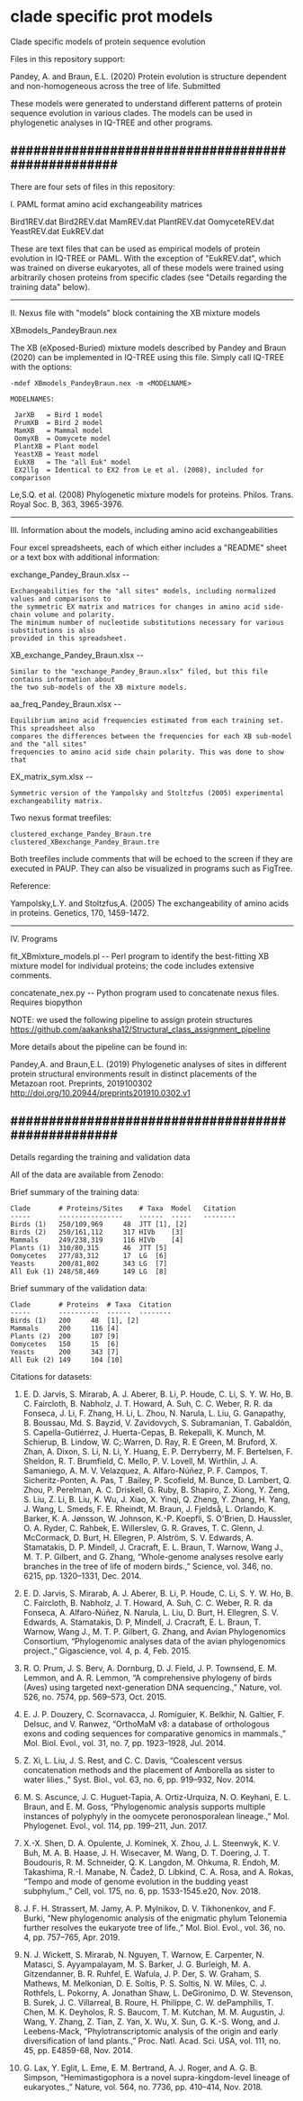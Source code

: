 # clade specific prot models
Clade specific models of protein sequence evolution

Files in this repository support:

Pandey, A. and Braun, E.L. (2020) Protein evolution is structure dependent and non-homogeneous 
across the tree of life. Submitted

These models were generated to understand different patterns of protein sequence evolution
in various clades. The models can be used in phylogenetic analyses in IQ-TREE and other
programs.

##################################################
--------------------------------------------------------------------------------
There are four sets of files in this repository:

I. PAML format amino acid exchangeability matrices

Bird1REV.dat
Bird2REV.dat
MamREV.dat
PlantREV.dat
OomyceteREV.dat
YeastREV.dat
EukREV.dat

These are text files that can be used as empirical models of protein evolution in IQ-TREE or
PAML. With the exception of "EukREV.dat", which was trained on diverse eukaryotes, all of
these models were trained using arbitrarily chosen proteins from specific clades (see "Details 
regarding the training data" below).

--------------------------------------------------------------------------------
II. Nexus file with "models" block containing the XB mixture models

XBmodels_PandeyBraun.nex

The XB (eXposed-Buried) mixture models described by Pandey and Braun (2020) can be implemented
in IQ-TREE using this file. Simply call IQ-TREE with the options:

	-mdef XBmodels_PandeyBraun.nex -m <MODELNAME>
	
	MODELNAMES:

     JarXB   = Bird 1 model
     PrumXB  = Bird 2 model
     MamXB   = Mammal model
     OomyXB  = Oomycete model
     PlantXB = Plant model
     YeastXB = Yeast model
     EukXB   = The "all Euk" model
     EX2llg  = Identical to EX2 from Le et al. (2008), included for comparison
     
Le,S.Q. et al. (2008) Phylogenetic mixture models for proteins. Philos. Trans. Royal Soc. B, 363, 3965-3976.

--------------------------------------------------------------------------------
III. Information about the models, including amino acid exchangeabilities

Four excel spreadsheets, each of which either includes a "README" sheet or a text box with additional information:

exchange_Pandey_Braun.xlsx -- 

	Exchangeabilities for the "all sites" models, including normalized values and comparisons to
	the symmetric EX matrix and matrices for changes in amino acid side-chain volume and polarity.
	The minimum number of nucleotide substitutions necessary for various substitutions is also
	provided in this spreadsheet.

XB_exchange_Pandey_Braun.xlsx --

	Similar to the "exchange_Pandey_Braun.xlsx" filed, but this file contains information about
	the two sub-models of the XB mixture models.

aa_freq_Pandey_Braun.xlsx --

	Equilibrium amino acid frequencies estimated from each training set. This spreadsheet also
	compares the differences between the frequencies for each XB sub-model and the "all sites" 
	frequencies to amino acid side chain polarity. This was done to show that 

EX_matrix_sym.xlsx --

	Symmetric version of the Yampolsky and Stoltzfus (2005) experimental exchangeability matrix.
	
Two nexus format treefiles:

	clustered_exchange_Pandey_Braun.tre
	clustered_XBexchange_Pandey_Braun.tre

Both treefiles include comments that will be echoed to the screen if they are executed in PAUP. They can also be visualized in programs such as FigTree.

Reference:

Yampolsky,L.Y. and Stoltzfus,A. (2005) The exchangeability of amino acids in proteins. Genetics, 170, 1459-1472.

--------------------------------------------------------------------------------
IV. Programs

fit_XBmixture_models.pl --
	Perl program to identify the best-fitting XB mixture model for individual proteins; the code
	includes extensive comments.

concatenate_nex.py --
	Python program used to concatenate nexus files. Requires biopython
	
NOTE: we used the following pipeline to assign protein structures
	https://github.com/aakanksha12/Structural_class_assignment_pipeline
	
More details about the pipeline can be found in:

Pandey,A. and Braun,E.L. (2019) Phylogenetic analyses of sites in different protein structural environments result in distinct placements of the Metazoan root. Preprints, 2019100302 http://doi.org/10.20944/preprints201910.0302.v1

##################################################
--------------------------------------------------------------------------------
Details regarding the training and validation data

All of the data are available from Zenodo:

Brief summary of the training data:
	  
	Clade		# Proteins/Sites	# Taxa	Model	Citation
	-----		----------------	------	-----	--------
	Birds (1)	250/109,969		48	JTT	[1], [2]
	Birds (2)	250/161,112		317	HIVb	[3]
	Mammals		249/238,319		116	HIVb	[4]
	Plants (1)	310/80,315		46	JTT	[5]
	Oomycetes	277/83,312		17	LG	[6]
	Yeasts		200/81,802		343	LG	[7]
	All Euk (1)	248/58,469		149	LG	[8]
	     
Brief summary of the validation data:
	  
	Clade		# Proteins	# Taxa	Citation
	-----		----------	------	--------
	Birds (1)	200		48	[1], [2]
	Mammals		200		116	[4]
	Plants (2)	200		107	[9]
	Oomycetes	150		15	[6]
	Yeasts		200		343	[7]
	All Euk (2)	149		104	[10]
     
Citations for datasets:

1. E. D. Jarvis, S. Mirarab, A. J. Aberer, B. Li, P. Houde, C. Li, S. Y. W. Ho, B. C. Faircloth, B. Nabholz, J. T. Howard, A. Suh, C. C. Weber, R. R. da Fonseca, J. Li, F. Zhang, H. Li, L. Zhou, N. Narula, L. Liu, G. Ganapathy, B. Boussau, Md. S. Bayzid, V. Zavidovych, S. Subramanian, T. Gabaldón, S. Capella-Gutiérrez, J. Huerta-Cepas, B. Rekepalli, K. Munch, M. Schierup, B. Lindow, W. C;.Warren, D. Ray, R. E Green, M. Bruford, X. Zhan, A. Dixon, S. Li, N. Li, Y. Huang, E. P. Derryberry, M. F. Bertelsen, F. Sheldon, R. T. Brumfield, C. Mello, P. V. Lovell, M. Wirthlin, J. A. Samaniego, A. M. V. Velazquez, A. Alfaro-Núñez, P. F. Campos, T. Sicheritz-Ponten, A. Pas, T .Bailey, P. Scofield, M. Bunce, D. Lambert, Q. Zhou, P. Perelman, A. C. Driskell, G. Ruby, B. Shapiro, Z. Xiong, Y. Zeng, S. Liu, Z. Li, B. Liu, K. Wu, J. Xiao, X. Yinqi, Q. Zheng, Y. Zhang, H. Yang, J. Wang, L. Smeds, F. E. Rheindt, M. Braun, J. Fjeldså, L. Orlando, K. Barker, K. A. Jønsson, W. Johnson, K.-P. Koepfli, S. O'Brien, D. Haussler, O. A. Ryder, C. Rahbek, E. Willerslev, G. R. Graves, T. C. Glenn, J. McCormack, D. Burt, H. Ellegren, P. Alström, S. V. Edwards, A. Stamatakis, D. P. Mindell, J. Cracraft, E. L. Braun, T. Warnow, Wang J., M. T. P. Gilbert, and G. Zhang, “Whole-genome analyses resolve early branches in the tree of life of modern birds.,” Science, vol. 346, no. 6215, pp. 1320–1331, Dec. 2014.

2. E. D. Jarvis, S. Mirarab, A. J. Aberer, B. Li, P. Houde, C. Li, S. Y. W. Ho, B. C. Faircloth, B. Nabholz, J. T. Howard, A. Suh, C. C. Weber, R. R. da Fonseca, A. Alfaro-Núñez, N. Narula, L. Liu, D. Burt, H. Ellegren, S. V. Edwards, A. Stamatakis, D. P, Mindell, J. Cracraft, E. L. Braun, T. Warnow, Wang J., M. T. P. Gilbert, G. Zhang, and Avian Phylogenomics Consortium, “Phylogenomic analyses data of the avian phylogenomics project.,” Gigascience, vol. 4, p. 4, Feb. 2015.

3. R. O. Prum, J. S. Berv, A. Dornburg, D. J. Field, J. P. Townsend, E. M. Lemmon, and A. R. Lemmon, “A comprehensive phylogeny of birds (Aves) using targeted next-generation DNA sequencing.,” Nature, vol. 526, no. 7574, pp. 569–573, Oct. 2015.

4. E. J. P. Douzery, C. Scornavacca, J. Romiguier, K. Belkhir, N. Galtier, F. Delsuc, and V. Ranwez, “OrthoMaM v8: a database of orthologous exons and coding sequences for comparative genomics in mammals.,” Mol. Biol. Evol., vol. 31, no. 7, pp. 1923–1928, Jul. 2014.

5. Z. Xi, L. Liu, J. S. Rest, and C. C. Davis, “Coalescent versus concatenation methods and the placement of Amborella as sister to water lilies.,” Syst. Biol., vol. 63, no. 6, pp. 919–932, Nov. 2014.

6. M. S. Ascunce, J. C. Huguet-Tapia, A. Ortiz-Urquiza, N. O. Keyhani, E. L. Braun, and E. M. Goss, “Phylogenomic analysis supports multiple instances of polyphyly in the oomycete peronosporalean lineage.,” Mol. Phylogenet. Evol., vol. 114, pp. 199–211, Jun. 2017.

7. X.-X. Shen, D. A. Opulente, J. Kominek, X. Zhou, J. L. Steenwyk, K. V. Buh, M. A. B. Haase, J. H. Wisecaver, M. Wang, D. T. Doering, J. T. Boudouris, R. M. Schneider, Q. K. Langdon, M. Ohkuma, R. Endoh, M. Takashima, R.-I. Manabe, N. Čadež, D. Libkind, C. A. Rosa, and A. Rokas, “Tempo and mode of genome evolution in the budding yeast subphylum.,” Cell, vol. 175, no. 6, pp. 1533-1545.e20, Nov. 2018.

8. J. F. H. Strassert, M. Jamy, A. P. Mylnikov, D. V. Tikhonenkov, and F. Burki, “New phylogenomic analysis of the enigmatic phylum Telonemia further resolves the eukaryote tree of life.,” Mol. Biol. Evol., vol. 36, no. 4, pp. 757–765, Apr. 2019.

9. N. J. Wickett, S. Mirarab, N. Nguyen, T. Warnow, E. Carpenter, N. Matasci, S. Ayyampalayam, M. S. Barker, J. G. Burleigh, M. A. Gitzendanner, B. R. Ruhfel, E. Wafula, J. P. Der, S. W. Graham, S. Mathews, M. Melkonian, D. E. Soltis, P. S. Soltis, N. W. Miles, C. J. Rothfels, L. Pokorny, A. Jonathan Shaw, L. DeGironimo, D. W. Stevenson, B. Surek, J. C. Villarreal, B. Roure, H. Philippe, C. W. dePamphilis, T. Chen, M. K. Deyholos, R. S. Baucom, T. M. Kutchan, M. M. Augustin, J. Wang, Y. Zhang, Z. Tian, Z. Yan, X. Wu, X. Sun, G. K.-S. Wong, and J. Leebens-Mack, “Phylotranscriptomic analysis of the origin and early diversification of land plants.,” Proc. Natl. Acad. Sci. USA, vol. 111, no. 45, pp. E4859-68, Nov. 2014.

10. G. Lax, Y. Eglit, L. Eme, E. M. Bertrand, A. J. Roger, and A. G. B. Simpson, “Hemimastigophora is a novel supra-kingdom-level lineage of eukaryotes.,” Nature, vol. 564, no. 7736, pp. 410–414, Nov. 2018.
